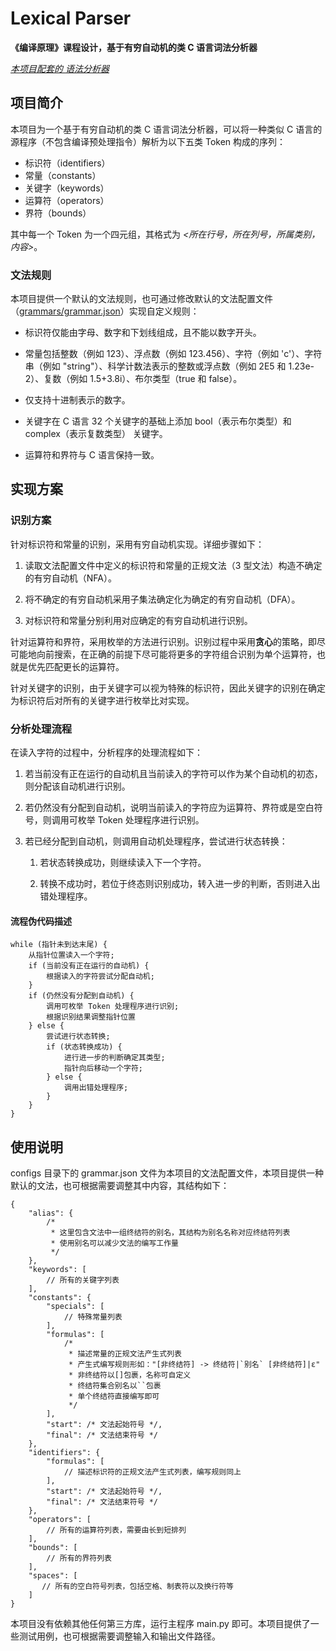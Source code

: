 # Lexical Parser

**《编译原理》课程设计，基于有穷自动机的类 C 语言词法分析器**

*<u>本项目配套的 [语法分析器](https://github.com/LIU42/SyntaxParser)</u>*

## 项目简介

本项目为一个基于有穷自动机的类 C 语言词法分析器，可以将一种类似 C 语言的源程序（不包含编译预处理指令）解析为以下五类 Token 构成的序列：

- 标识符（identifiers）
- 常量（constants）
- 关键字（keywords）
- 运算符（operators）
- 界符（bounds）

其中每一个 Token 为一个四元组，其格式为 *<所在行号，所在列号，所属类别，内容>*。

### 文法规则

本项目提供一个默认的文法规则，也可通过修改默认的文法配置文件（<u>grammars/grammar.json</u>）实现自定义规则：

- 标识符仅能由字母、数字和下划线组成，且不能以数字开头。

- 常量包括整数（例如 123）、浮点数（例如 123.456）、字符（例如 'c'）、字符串（例如 "string"）、科学计数法表示的整数或浮点数（例如 2E5 和 1.23e-2）、复数（例如 1.5+3.8i）、布尔类型（true 和 false）。

- 仅支持十进制表示的数字。

- 关键字在 C 语言 32 个关键字的基础上添加 bool（表示布尔类型）和 complex（表示复数类型） 关键字。

- 运算符和界符与 C 语言保持一致。

## 实现方案

### 识别方案

针对标识符和常量的识别，采用有穷自动机实现。详细步骤如下：

1. 读取文法配置文件中定义的标识符和常量的正规文法（3 型文法）构造不确定的有穷自动机（NFA）。

2. 将不确定的有穷自动机采用子集法确定化为确定的有穷自动机（DFA）。

3. 对标识符和常量分别利用对应确定的有穷自动机进行识别。

针对运算符和界符，采用枚举的方法进行识别。识别过程中采用**贪心**的策略，即尽可能地向前搜索，在正确的前提下尽可能将更多的字符组合识别为单个运算符，也就是优先匹配更长的运算符。

针对关键字的识别，由于关键字可以视为特殊的标识符，因此关键字的识别在确定为标识符后对所有的关键字进行枚举比对实现。

### 分析处理流程

在读入字符的过程中，分析程序的处理流程如下：

1. 若当前没有正在运行的自动机且当前读入的字符可以作为某个自动机的初态，则分配该自动机进行识别。

2. 若仍然没有分配到自动机，说明当前读入的字符应为运算符、界符或是空白符号，则调用可枚举 Token 处理程序进行识别。

3. 若已经分配到自动机，则调用自动机处理程序，尝试进行状态转换：
   
   1. 若状态转换成功，则继续读入下一个字符。
   
   2. 转换不成功时，若位于终态则识别成功，转入进一步的判断，否则进入出错处理程序。

#### 流程伪代码描述

```
while (指针未到达末尾) {
    从指针位置读入一个字符;
    if (当前没有正在运行的自动机) {
        根据读入的字符尝试分配自动机;
    }
    if (仍然没有分配到自动机) {
        调用可枚举 Token 处理程序进行识别;
        根据识别结果调整指针位置
    } else {
        尝试进行状态转换;
        if (状态转换成功) {
            进行进一步的判断确定其类型;
            指针向后移动一个字符;
        } else {
            调用出错处理程序;
        }
    }
}
```

## 使用说明

configs 目录下的 grammar.json 文件为本项目的文法配置文件，本项目提供一种默认的文法，也可根据需要调整其中内容，其结构如下：

```json5
{
    "alias": {
        /*
         * 这里包含文法中一组终结符的别名，其结构为别名名称对应终结符列表
         * 使用别名可以减少文法的编写工作量
         */
    },
    "keywords": [
        // 所有的关键字列表
    ],
    "constants": {
        "specials": [
            // 特殊常量列表
        ],
        "formulas": [
            /*
             * 描述常量的正规文法产生式列表
             * 产生式编写规则形如："[非终结符] -> 终结符|`别名` [非终结符]|ε"
             * 非终结符以[]包裹，名称可自定义
             * 终结符集合别名以``包裹
             * 单个终结符直接编写即可
             */
        ],
        "start": /* 文法起始符号 */, 
        "final": /* 文法结束符号 */
    },
    "identifiers": {
        "formulas": [
            // 描述标识符的正规文法产生式列表，编写规则同上
        ],
        "start": /* 文法起始符号 */, 
        "final": /* 文法结束符号 */
    },
    "operators": [
        // 所有的运算符列表，需要由长到短排列
    ],
    "bounds": [
        // 所有的界符列表
    ],
    "spaces": [
       // 所有的空白符号列表，包括空格、制表符以及换行符等
    ]
}
```

本项目没有依赖其他任何第三方库，运行主程序 main.py 即可。本项目提供了一些测试用例，也可根据需要调整输入和输出文件路径。
